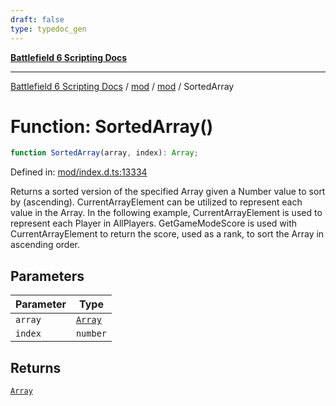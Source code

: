 ```yaml
---
draft: false
type: typedoc_gen
---
```


[**Battlefield 6 Scripting Docs**](../../../_index.md)

***

[Battlefield 6 Scripting Docs](../../../_index.md) / [mod](../../_index.md) / [mod](../_index.md) / SortedArray

# Function: SortedArray()

```ts
function SortedArray(array, index): Array;
```

Defined in: [mod/index.d.ts:13334](https://github.com/battlefield-portal-community/portal-docs/blob/6d87e21c5922a3efb03c634dbe98e5fe6e797672/generators/santiago/mod/index.d.ts#L13334)

Returns a sorted version of the specified Array given a Number value to sort by (ascending). CurrentArrayElement can be utilized to represent each value in the Array. In the following example, CurrentArrayElement is used to represent each Player in AllPlayers. GetGameModeScore is used with CurrentArrayElement to return the score, used as a rank, to sort the Array in ascending order.

## Parameters

| Parameter | Type |
| ------ | ------ |
| `array` | [`Array`](../Array/_index.md) |
| `index` | `number` |

## Returns

[`Array`](../Array/_index.md)
